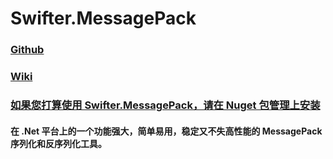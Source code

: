 # Swifter.MessagePack

### [Github](https://github.com/Dogwei/Swifter.MessagePack)

### [Wiki](https://github.com/Dogwei/Swifter.MessagePack/wiki)

### [如果您打算使用 Swifter.MessagePack，请在 Nuget 包管理上安装](https://www.nuget.org/packages/Swifter.MessagePack/)

#### 在 .Net 平台上的一个功能强大，简单易用，稳定又不失高性能的 MessagePack 序列化和反序列化工具。
